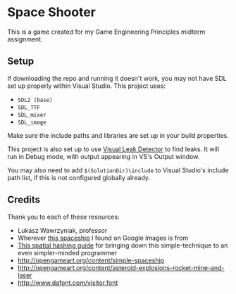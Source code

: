 # Space Shooter
This is a game created for my Game Engineering Principles midterm assignment.

## Setup
If downloading the repo and running it doesn't work, you may not have SDL set up properly within Visual Studio.  This project uses:
- `SDL2 (base)`
- `SDL_TTF`
- `SDL_mixer`
- `SDL_image`

Make sure the include paths and libraries are set up in your build properties.

This project is also set up to use [Visual Leak Detector](https://vld.codeplex.com/) to find leaks.  It will run in Debug mode, with output appearing in VS's Output window.

You may also need to add `$(SolutionDir)\include` to Visual Studio's include path list, if this is not configured globally already.

## Credits
Thank you to each of these resources:

- Lukasz Wawrzyniak, professor
- Wherever [this spaceship](http://static1.squarespace.com/static/50c25455e4b0ef5720704c6b/54b94ba5e4b0b5bb4be6a892/54b94d72e4b0c2c1fae545b6/1421430256503/Spaceship.png) I found on Google Images is from
- [This spatial hashing guide](https://conkerjo.wordpress.com/2009/06/13/spatial-hashing-implementation-for-fast-2d-collisions/) for bringing down this simple-technique to an even simpler-minded programmer
- http://opengameart.org/content/simple-spaceship
- http://opengameart.org/content/asteroid-explosions-rocket-mine-and-laser
- http://www.dafont.com/visitor.font
